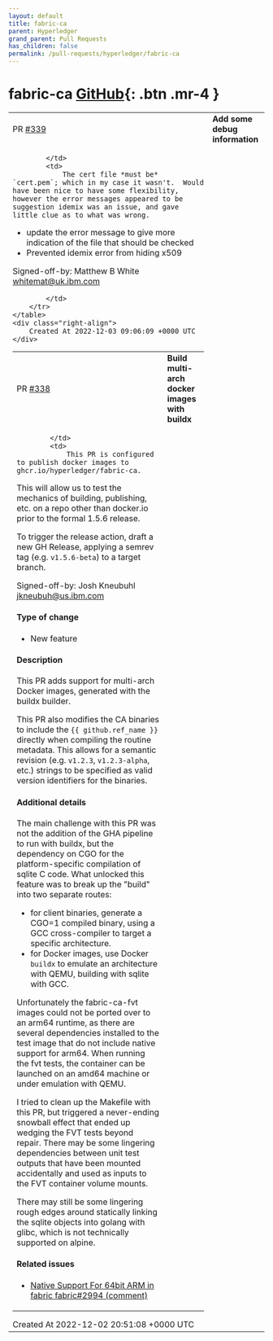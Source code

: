 ```yaml
---
layout: default
title: fabric-ca
parent: Hyperledger
grand_parent: Pull Requests
has_children: false
permalink: /pull-requests/hyperledger/fabric-ca
---
```


# fabric-ca <span class="fs-3 right-align">[GitHub](https://github.com/hyperledger/fabric-ca){: .btn .mr-4 }</span>


<div>
    <table>
        <tr>
            <td>
                PR <a href="https://github.com/hyperledger/fabric-ca/pull/339" class=".btn">#339</a>
            </td>
            <td>
                <b>
                    Add some debug information
                </b>
            </td>
        </tr>
        <tr>
            <td>
                
            </td>
            <td>
                The cert file *must be* `cert.pem`; which in my case it wasn't.  Would have been nice to have some flexibility, however the error messages appeared to be suggestion idemix was an issue, and gave little clue as to what was wrong. 

- update the error message to give more indication of the file that should be checked
- Prevented idemix error from hiding x509

Signed-off-by: Matthew B White <whitemat@uk.ibm.com>


            </td>
        </tr>
    </table>
    <div class="right-align">
        Created At 2022-12-03 09:06:09 +0000 UTC
    </div>
</div>

<div>
    <table>
        <tr>
            <td>
                PR <a href="https://github.com/hyperledger/fabric-ca/pull/338" class=".btn">#338</a>
            </td>
            <td>
                <b>
                     Build multi-arch docker images with buildx
                </b>
            </td>
        </tr>
        <tr>
            <td>
                
            </td>
            <td>
                This PR is configured to publish docker images to ghcr.io/hyperledger/fabric-ca. 

This will allow us to test the mechanics of building, publishing, etc. on a repo other than docker.io prior to the formal 1.5.6 release.

To trigger the release action, draft a new GH Release, applying a semrev tag (e.g. `v1.5.6-beta`) to a target branch. 

Signed-off-by: Josh Kneubuhl <jkneubuh@us.ibm.com>

#### Type of change

- New feature


#### Description

This PR adds support for multi-arch Docker images, generated with the buildx builder.

This PR also modifies the CA binaries to include the `{{ github.ref_name }}` directly when compiling the routine metadata.  This allows for a semantic revision (e.g. `v1.2.3`, `v1.2.3-alpha`, etc.) strings to be specified as valid version identifiers for the binaries. 

#### Additional details

The main challenge with this PR was not the addition of the GHA pipeline to run with buildx, but the dependency on CGO for the platform-specific compilation of sqlite C code.  What unlocked this feature was to break up the "build" into two separate routes: 

- for client binaries, generate a CGO=1 compiled binary, using a GCC cross-compiler to target a specific architecture.
- for Docker images, use Docker `buildx` to emulate an architecture with QEMU, building with sqlite with GCC.

Unfortunately the fabric-ca-fvt images could not be ported over to an arm64 runtime, as there are several dependencies installed to the test image that do not include native support for arm64. When running the fvt tests, the container can be launched on an amd64 machine or under emulation with QEMU.

I tried to clean up the Makefile with this PR, but triggered a never-ending snowball effect that ended up wedging the FVT tests beyond repair.  There may be some lingering dependencies between unit test outputs that have been mounted accidentally and used as inputs to the FVT container volume mounts.

There may still be some lingering rough edges around statically linking the sqlite objects into golang with glibc, which is not technically supported on alpine.

#### Related issues

* [Native Support For 64bit ARM in fabric fabric#2994 (comment)](https://github.com/hyperledger/fabric/issues/2994#issuecomment-1170102505)
            </td>
        </tr>
    </table>
    <div class="right-align">
        Created At 2022-12-02 20:51:08 +0000 UTC
    </div>
</div>

